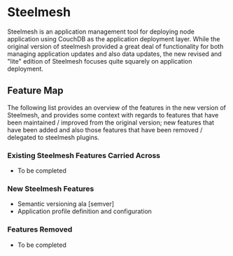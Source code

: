 # Steelmesh

Steelmesh is an application management tool for deploying node application using CouchDB as the application deployment layer.  While the original version of steelmesh provided a great deal of functionality for both managing application updates and also data updates, the new revised and "lite" edition of Steelmesh focuses quite squarely on application deployment.

## Feature Map

The following list provides an overview of the features in the new version of Steelmesh, and provides some context with regards to features that have been maintained / improved from the original version; new features that have been added and also those features that have been removed / delegated to steelmesh plugins.

### Existing Steelmesh Features Carried Across

- To be completed

### New Steelmesh Features

- Semantic versioning ala [semver]
- Application profile definition and configuration

### Features Removed

- To be completed
